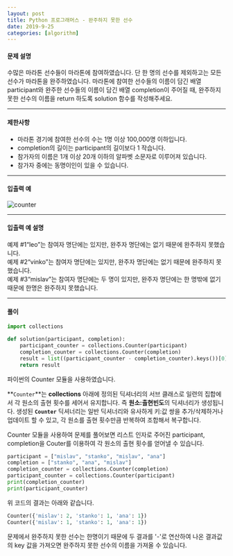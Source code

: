 ```yaml
---
layout: post
title: Python 프로그래머스 - 완주하지 못한 선수
date: 2019-9-25
categories: [algorithm]
---
```


#### 문제 설명
수많은 마라톤 선수들이 마라톤에 참여하였습니다. 단 한 명의 선수를 제외하고는 모든 선수가 마라톤을 완주하였습니다.
마라톤에 참여한 선수들의 이름이 담긴 배열 participant와 완주한 선수들의 이름이 담긴 배열 completion이 주어질 때, 완주하지 못한 선수의 이름을 return 하도록 solution 함수를 작성해주세요.

***

#### 제한사항
* 마라톤 경기에 참여한 선수의 수는 1명 이상 100,000명 이하입니다.
* completion의 길이는 participant의 길이보다 1 작습니다.
* 참가자의 이름은 1개 이상 20개 이하의 알파벳 소문자로 이루어져 있습니다.
* 참가자 중에는 동명이인이 있을 수 있습니다.

***

#### 입출력 예
![counter](https://drive.google.com/uc?id=1m4m2zlPZQhGEdVRU0uWCFeYoGzw212kz)

***

#### 입출력 예 설명
예제 #1“leo”는 참여자 명단에는 있지만, 완주자 명단에는 없기 때문에 완주하지 못했습니다.  
예제 #2“vinko”는 참여자 명단에는 있지만, 완주자 명단에는 없기 때문에 완주하지 못했습니다.  
예제 #3“mislav”는 참여자 명단에는 두 명이 있지만, 완주자 명단에는 한 명밖에 없기 때문에 한명은 완주하지 못했습니다.

***

#### 풀이
```python
import collections

def solution(participant, completion):
    participant_counter = collections.Counter(participant)
    completion_counter = collections.Counter(completion)
    result = list((participant_counter - completion_counter).keys())[0]
    return result
```
  
파이썬의 Counter 모듈을 사용하였습니다.

**`Counter`**는 **collections** 아래에 정의된 딕셔너리의 서브 클래스로 일련의 집합에서 각 원소의 출현 횟수를 세어서 유지합니다. 즉 **원소:출현빈도**의 딕셔너리가 생성됩니다. 생성된 **`Counter`** 딕셔너리는 일반 딕셔너리와 유사하게 키:값 쌍을 추가/삭제하거나 업데이트 할 수 있고, 각 원소를 출현 횟수만큼 반복하여 조합해서 복구합니다.  

Counter 모듈을 사용하여 문제를 풀어보면 리스트 인자로 주어진 participant, completion을 Couter를 이용하여 각 원소의 출현 횟수를 얻어낼 수 있습니다.
```python
participant = ["mislav", "stanko", "mislav", "ana"]
completion = ["stanko", "ana", "mislav"]
completion_counter = collections.Counter(completion)
participant_counter = collections.Counter(participant)
print(completion_counter)
print(participant_counter)
```
위 코드의 결과는 아래와 같습니다.

```python
Counter({'mislav': 2, 'stanko': 1, 'ana': 1})
Counter({'mislav': 1, 'stanko': 1, 'ana': 1})
````
문제에서 완주하지 못한 선수는 한명이기 때문에 두 결과를 '-'로 연산하여 나온 결과값의 key 값을 가져오면 완주하지 못한 선수의 이름을 가져올 수 있습니다.



